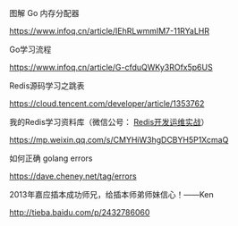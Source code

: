 图解 Go 内存分配器

https://www.infoq.cn/article/IEhRLwmmIM7-11RYaLHR

Go学习流程

https://www.infoq.cn/article/G-cfduQWKy3ROfx5p6US

Redis源码学习之跳表

https://cloud.tencent.com/developer/article/1353762

我的Redis学习资料库（微信公号： [Redis开发运维实战](javascript:void(0);)）

https://mp.weixin.qq.com/s/CMYHiW3hgDCBYH5P1XcmaQ

如何正确 golang errors 

https://dave.cheney.net/tag/errors

2013年嘉应插本成功师兄，给插本师弟师妹信心！——Ken

http://tieba.baidu.com/p/2432786060